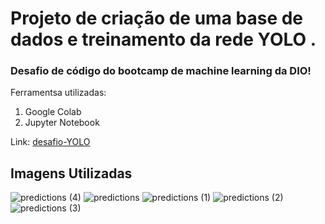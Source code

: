 # Projeto de criação de uma base de dados e treinamento da rede YOLO . 

### Desafio de código do bootcamp de machine learning da DIO!

Ferramentsa utilizadas:
1. Google Colab
2. Jupyter Notebook

Link: [desafio-YOLO](https://colab.research.google.com/drive/1CtgE49RtbcJ1uWDUX37EjgZqt8pUy5VW?usp=sharing)

## Imagens Utilizadas

![predictions (4)](https://github.com/user-attachments/assets/44de5394-832a-44c9-ac65-ec18d7584e94)
![predictions](https://github.com/user-attachments/assets/52f5b43e-aa40-4926-bd14-cebdd0c575ba)
![predictions (1)](https://github.com/user-attachments/assets/fdf3c179-1be3-4236-9ce9-4f86727284b0)
![predictions (2)](https://github.com/user-attachments/assets/33249cc7-171a-421e-9b92-96c5d8cec0c4)
![predictions (3)](https://github.com/user-attachments/assets/b43a7775-9a90-46e8-af5f-1bbf2493324f)

